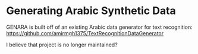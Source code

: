 # Generating Arabic Synthetic Data
GENARA is built off of an existing Arabic data generator for text recognition: https://github.com/amirmgh1375/TextRecognitionDataGenerator

I believe that project is no longer maintained?
